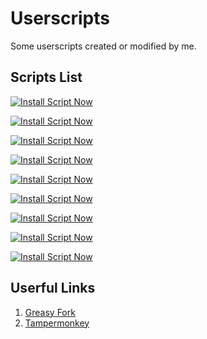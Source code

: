 # Userscripts
Some userscripts created or modified by me.

## Scripts List
[![Install Script Now](https://img.shields.io/badge/Click%20to%20Install-Browsing%20Reminer-green)](https://raw.githubusercontent.com/songquanpeng/browsing-reminder/main/client.user.js)

[![Install Script Now](https://img.shields.io/badge/Click%20to%20Install-Enhanced%20Arxiv-green)](https://raw.githubusercontent.com/songquanpeng/userscripts/master/enhanced-arxiv.user.js)

[![Install Script Now](https://img.shields.io/badge/Click%20to%20Install-Enhanced%20V2ex-green)](https://raw.githubusercontent.com/songquanpeng/userscripts/master/v2ex-browser.user.js)

[![Install Script Now](https://img.shields.io/badge/Click%20to%20Install-Enhanced%20Chinese%20Wikipedia-green)](https://raw.githubusercontent.com/songquanpeng/userscripts/master/chinese-wikipedia.user.js)

[![Install Script Now](https://img.shields.io/badge/Click%20to%20Install-雨课堂挂机脚本-green)](https://raw.githubusercontent.com/songquanpeng/userscripts/master/yuketang.user.js)

[![Install Script Now](https://img.shields.io/badge/Click%20to%20Install-Github1s-green)](https://raw.githubusercontent.com/songquanpeng/userscripts/master/github1s.user.js)

[![Install Script Now](https://img.shields.io/badge/Click%20to%20Install-Github%20jsDelivr%20Qucik%20Link-green)](https://raw.githubusercontent.com/songquanpeng/userscripts/master/github-jsdelivr.user.js)

[![Install Script Now](https://img.shields.io/badge/Click%20to%20Install-Enhanced%20LeetCode-green)](https://raw.githubusercontent.com/songquanpeng/userscripts/master/enhanced-leetcode.user.js)

[![Install Script Now](https://img.shields.io/badge/Click%20to%20Install-ChatGPT%20Heartbeat-green)](https://raw.githubusercontent.com/songquanpeng/userscripts/master/chatgpt-heartbeat.user.js)

## Userful Links
1. [Greasy Fork](https://greasyfork.org/en/users/666452-songquanpeng)
2. [Tampermonkey](https://www.tampermonkey.net/)